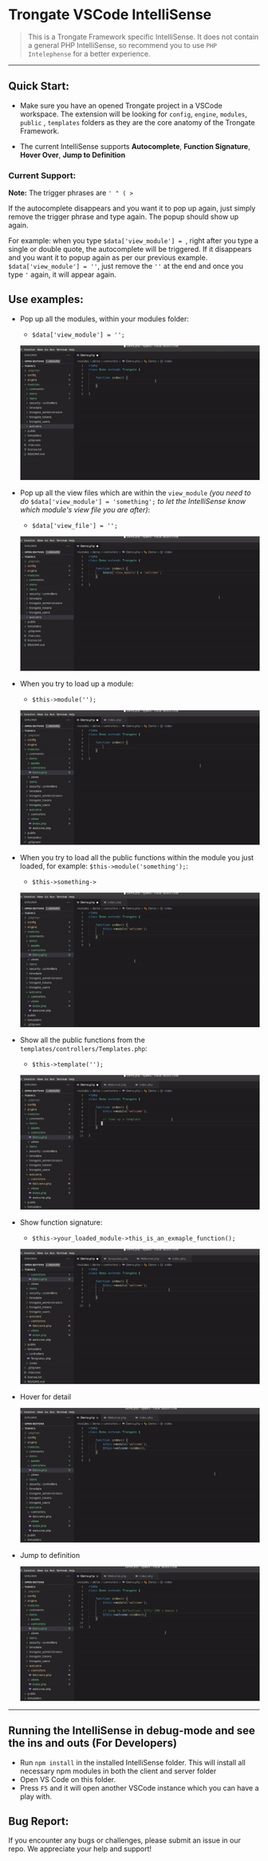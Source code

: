 # Trongate VSCode IntelliSense
> This is a Trongate Framework specific IntelliSense.  It does not contain a general PHP IntelliSense, so recommend you to use `PHP Intelephense` for a better experience.

<hr>

## Quick Start:

* Make sure you have an opened Trongate project in a VSCode workspace.  The extension will be looking for `config`, `engine`, `modules`, `public` , `templates` folders as they are the core anatomy of the Trongate Framework.

* The current IntelliSense supports **Autocomplete**, **Function Signature**, **Hover Over**, **Jump to Definition**

### Current Support:
**Note:** The trigger phrases are `' " ( >`

If the autocomplete disappears and you want it to pop up again, just simply remove the trigger phrase and type again.  The popup should show up again.

For example: when you type `$data['view_module'] = `, right after you type a single or double quote, the autocomplete will be triggered.  If it disappears and you want it to popup again as per our previous example.  `$data['view_module'] = ''`, just remove the `''` at the end and once you type `'` again, it will appear again.

## Use examples:
* Pop up all the modules, within your modules folder:
  * `$data['view_module'] = '';` 
  
  ![View Module][view_module]
  
* Pop up all the view files which are within the `view_module` *(you need to do* `$data['view_module'] = 'something';` *to let the IntelliSense know which module's view file you are after)*:
  * `$data['view_file'] = '';`

  ![View File][view_file]

* When you try to load up a module:
  * `$this->module('');` 

  ![Show modules][this_module]
  
* When you try to load all the public functions within the module you just loaded, for example: `$this->module('something');`:
  * `$this->something->`

  ![Load up function][load_up_function]


* Show all the public functions from the `templates/controllers/Templates.php`:
  * `$this->template('');` 

  ![Template][template]

* Show function signature:
  * `$this->your_loaded_module->this_is_an_exmaple_function();`

  ![Function Signature][function_signature]

* Hover for detail

  ![Hover][hover]
  
* Jump to definition

  ![Jump to definition][jump_to_def]

<hr>

## Running the IntelliSense in debug-mode and see the ins and outs (For Developers)

- Run `npm install` in the installed IntelliSense folder. This will install all necessary npm modules in both the client and server folder
- Open VS Code on this folder.
- Press `F5` and it will open another VSCode instance which you can have a play with.

## Bug Report:
If you encounter any bugs or challenges, please submit an issue in our repo.  We appreciate your help and support!

[view_module]: https://github.com/jakecastelli/trongate-vscode-intellisense/blob/do-not-delete-this/assets/demos/data_view_module.gif?raw=true
[view_file]: https://github.com/jakecastelli/trongate-vscode-intellisense/blob/do-not-delete-this/assets/demos/data_view_file.gif?raw=true
[this_module]: https://github.com/jakecastelli/trongate-vscode-intellisense/blob/do-not-delete-this/assets/demos/this_module.gif?raw=true
[load_up_function]: https://github.com/jakecastelli/trongate-vscode-intellisense/blob/do-not-delete-this/assets/demos/load_up_functions.gif?raw=true 
[template]: https://github.com/jakecastelli/trongate-vscode-intellisense/blob/do-not-delete-this/assets/demos/template.gif?raw=true
[function_signature]: https://github.com/jakecastelli/trongate-vscode-intellisense/blob/do-not-delete-this/assets/demos/function_signature.gif?raw=true
[hover]: https://github.com/jakecastelli/trongate-vscode-intellisense/blob/do-not-delete-this/assets/demos/hover.gif?raw=true
[jump_to_def]: https://github.com/jakecastelli/trongate-vscode-intellisense/blob/do-not-delete-this/assets/demos/jump_to_def.gif?raw=true